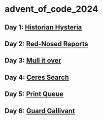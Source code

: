 # advent_of_code_2024

## Day 1: [Historian Hysteria](https://adventofcode.com/2024/day/1)
## Day 2: [Red-Nosed Reports](https://adventofcode.com/2024/day/2)
## Day 3: [Mull it over](https://adventofcode.com/2024/day/3)
## Day 4: [Ceres Search](https://adventofcode.com/2024/day/4) 
## Day 5: [Print Queue](https://adventofcode.com/2024/day/5) 
## Day 6: [Guard Gallivant](https://adventofcode.com/2024/day/6) 
